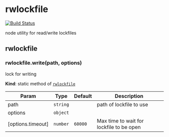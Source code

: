 rwlockfile
==========

[![Build Status](https://semaphoreci.com/api/v1/dickeyxxx/rwlockfile/branches/master/badge.svg)](https://semaphoreci.com/dickeyxxx/rwlockfile)

node utility for read/write lockfiles

<a name="module_rwlockfile"></a>

## rwlockfile
<a name="module_rwlockfile.write"></a>

### rwlockfile.write(path, options)
lock for writing

**Kind**: static method of <code>[rwlockfile](#module_rwlockfile)</code>  

| Param | Type | Default | Description |
| --- | --- | --- | --- |
| path | <code>string</code> |  | path of lockfile to use |
| options | <code>object</code> |  |  |
| [options.timeout] | <code>number</code> | <code>60000</code> | Max time to wait for lockfile to be open |

